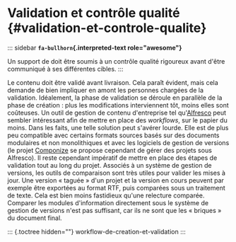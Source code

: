 # Validation et contrôle qualité {#validation-et-controle-qualite}

::: sidebar
**`fa-bullhorn`{.interpreted-text role="awesome"}**

Un support de doit être soumis à un contrôle qualité rigoureux avant
d\'être communiqué à ses différentes cibles.
:::

Le contenu doit être validé avant livraison. Cela paraît évident, mais
cela demande de bien impliquer en amont les personnes chargées de la
validation. Idéalement, la phase de validation se déroule en parallèle
de la phase de création : plus les modifications interviennent tôt,
moins elles sont coûteuses. Un outil de gestion de contenu d\'entreprise
tel qu\'[Alfresco]() peut sembler intéressant afin de mettre en place
des *workflows*, sur le papier du moins. Dans les faits, une telle
solution peut s\'avérer lourde. Elle est de plus peu compatible avec
certains formats sources basés sur des documents modulaires et non
monolithiques et avec les logiciels de gestion de versions (le projet
[Componize]() se propose cependant de gérer des projets sous Alfresco).
Il reste cependant impératif de mettre en place des étapes de validation
tout au long du projet. Associés à un système de gestion de versions,
les outils de comparaison sont très utiles pour valider les mises à
jour. Une version « taguée » d\'un projet et la version en cours peuvent
par exemple être exportées au format RTF, puis comparées sous un
traitement de texte. Cela est bien moins fastidieux qu\'une relecture
comparée. Comparer les modules d\'information directement sous le
système de gestion de versions n\'est pas suffisant, car ils ne sont que
les « briques » du document final.

::: {.toctree hidden=""}
workflow-de-creation-et-validation
:::
